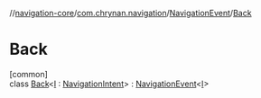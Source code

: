 //[navigation-core](../../../../index.md)/[com.chrynan.navigation](../../index.md)/[NavigationEvent](../index.md)/[Back](index.md)

# Back

[common]\
class [Back](index.md)&lt;[I](index.md) : [NavigationIntent](../../-navigation-intent/index.md)&gt; : [NavigationEvent](../index.md)&lt;[I](index.md)&gt;
